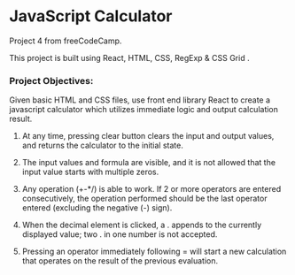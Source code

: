 # JavaScript Calculator

Project 4 from freeCodeCamp.

This project is built using React, HTML, CSS, RegExp & CSS Grid .

### Project Objectives:

Given basic HTML and CSS files, use front end library React to create a javascript calculator which utilizes immediate logic and output calculation result.

1. At any time, pressing clear button clears the input and output values, and returns the calculator to the initial state.

2. The input values and formula are visible, and it is not allowed that the input value starts with multiple zeros.

3. Any operation (+-\*/) is able to work. If 2 or more operators are entered consecutively, the operation performed should be the last operator entered (excluding the negative (-) sign).

4. When the decimal element is clicked, a . appends to the currently displayed value; two . in one number is not accepted.

5. Pressing an operator immediately following = will start a new calculation that operates on the result of the previous evaluation.
